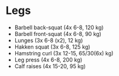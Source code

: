 # Legs
* Barbell back-squat (4x 6-8, 120 kg)
* Barbell front-squat (4x 6-8, 90 kg)
* Lunges (3x 6-8 (x2), 12 kg)
* Hakken squat (3x 6-8, 125 kg)
* Hamstring curl (3x 12-15, 65/30(6x) kg)
* Leg press (4x 6-8, 200 kg)
* Calf raises (4x 15-20, 95 kg)
